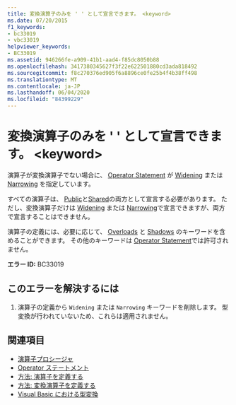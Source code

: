 ```yaml
---
title: 変換演算子のみを ' ' として宣言できます。 <keyword>
ms.date: 07/20/2015
f1_keywords:
- bc33019
- vbc33019
helpviewer_keywords:
- BC33019
ms.assetid: 946266fe-a909-41b1-aad4-f85dc8050b88
ms.openlocfilehash: 3417380345627f3f22e622501880cd3ada818492
ms.sourcegitcommit: f8c270376ed905f6a8896ce0fe25b4f4b38ff498
ms.translationtype: MT
ms.contentlocale: ja-JP
ms.lasthandoff: 06/04/2020
ms.locfileid: "84399229"
---
```

# <a name="only-conversion-operators-can-be-declared-keyword"></a>変換演算子のみを ' ' として宣言できます。 \<keyword>
演算子が変換演算子でない場合に、 [Operator Statement](../language-reference/statements/operator-statement.md) が [Widening](../language-reference/modifiers/widening.md) または [Narrowing](../language-reference/modifiers/narrowing.md) を指定しています。  
  
 すべての演算子は、 [Public](../language-reference/modifiers/public.md)と[Shared](../language-reference/modifiers/shared.md)の両方として宣言する必要があります。 ただし、変換演算子だけは [Widening](../language-reference/modifiers/widening.md) または [Narrowing](../language-reference/modifiers/narrowing.md)で宣言できますが、両方で宣言することはできません。  
  
 演算子の定義には、必要に応じて、 [Overloads](../language-reference/modifiers/overloads.md) と [Shadows](../language-reference/modifiers/shadows.md) のキーワードを含めることができます。 その他のキーワードは [Operator Statement](../language-reference/statements/operator-statement.md)では許可されません。  
  
 **エラー ID:** BC33019  
  
## <a name="to-correct-this-error"></a>このエラーを解決するには  
  
1. 演算子の定義から `Widening` または `Narrowing` キーワードを削除します。 型変換が行われていないため、これらは適用されません。  
  
## <a name="see-also"></a>関連項目

- [演算子プロシージャ](../programming-guide/language-features/procedures/operator-procedures.md)
- [Operator ステートメント](../language-reference/statements/operator-statement.md)
- [方法: 演算子を定義する](../programming-guide/language-features/procedures/how-to-define-an-operator.md)
- [方法: 変換演算子を定義する](../programming-guide/language-features/procedures/how-to-define-a-conversion-operator.md)
- [Visual Basic における型変換](../programming-guide/language-features/data-types/type-conversions.md)
